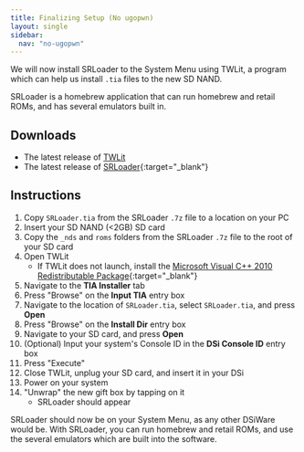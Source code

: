 ```yaml
---
title: Finalizing Setup (No ugopwn)
layout: single
sidebar:
  nav: "no-ugopwn"
---
```


We will now install SRLoader to the System Menu using TWLit, a program which can help us install `.tia` files to the new SD NAND.

SRLoader is a homebrew application that can run homebrew and retail ROMs, and has several emulators built in.

## Downloads

- The latest release of [TWLit](/assets/files/TWLit.exe)
- The latest release of [SRLoader](https://github.com/Robz8/SRLoader/releases){:target="_blank"}

## Instructions

1. Copy `SRLoader.tia` from the SRLoader `.7z` file to a location on your PC
2. Insert your SD NAND (<2GB) SD card
3. Copy the `_nds` and `roms` folders from the SRLoader `.7z` file to the root of your SD card
4. Open TWLit
    - If TWLit does not launch, install the [Microsoft Visual C++ 2010 Redistributable Package](https://www.microsoft.com/en-us/download/details.aspx?id=5555){:target="_blank"}
5. Navigate to the **TIA Installer** tab
6. Press "Browse" on the **Input TIA** entry box
7. Navigate to the location of `SRLoader.tia`, select `SRLoader.tia`, and press **Open**
8. Press "Browse" on the **Install Dir** entry box
9. Navigate to your SD card, and press **Open**
10. (Optional) Input your system's Console ID in the **DSi Console ID** entry box
11. Press "Execute"
12. Close TWLit, unplug your SD card, and insert it in your DSi
13. Power on your system
14. "Unwrap" the new gift box by tapping on it
    - SRLoader should appear

SRLoader should now be on your System Menu, as any other DSiWare would be. With SRLoader, you can run homebrew and retail ROMs, and use the several emulators which are built into the software.
